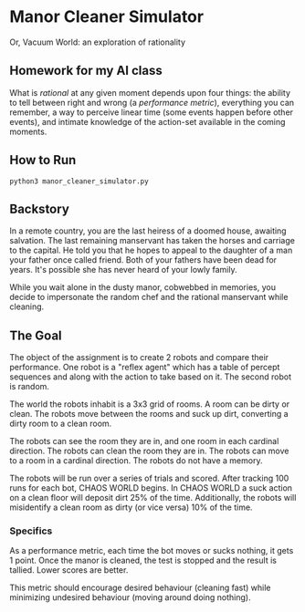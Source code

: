 # Manor Cleaner Simulator
Or, Vacuum World: an exploration of rationality

## Homework for my AI class
What is *rational* at any given moment depends upon four things: the ability to tell between right and wrong (a *performance metric*), everything you can remember, a way to perceive linear time (some events happen before other events), and intimate knowledge of the action-set available in the coming moments.

## How to Run
`python3 manor_cleaner_simulator.py`

## Backstory
In a remote country, you are the last heiress of a doomed house, awaiting salvation. The last remaining manservant has taken the horses and carriage to the capital. He told you that he hopes to appeal to the daughter of a man your father once called friend. Both of your fathers have been dead for years. It's possible she has never heard of your lowly family.

While you wait alone in the dusty manor, cobwebbed in memories, you decide to impersonate the random chef and the rational manservant while cleaning.

## The Goal
The object of the assignment is to create 2 robots and compare their performance. One robot is a "reflex agent" which has a table of percept sequences and along with the action to take based on it. The second robot is random.

The world the robots inhabit is a 3x3 grid of rooms. A room can be dirty or clean. The robots move between the rooms and suck up dirt, converting a dirty room to a clean room.

The robots can see the room they are in, and one room in each cardinal direction. The robots can clean the room they are in. The robots can move to a room in a cardinal direction. The robots do not have a memory.

The robots will be run over a series of trials and scored. After tracking 100 runs for each bot, CHAOS WORLD begins. In CHAOS WORLD a suck action on a clean floor will deposit dirt 25% of the time. Additionally, the robots will misidentify a clean room as dirty (or vice versa) 10% of the time.

### Specifics
As a performance metric, each time the bot moves or sucks nothing, it gets 1 point. Once the manor is cleaned, the test is stopped and the result is tallied. Lower scores are better.

This metric should encourage desired behaviour (cleaning fast) while minimizing undesired behaviour (moving around doing nothing).
